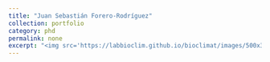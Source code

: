 ```yaml
---
title: "Juan Sebastián Forero-Rodríguez"
collection: portfolio
category: phd
permalink: none
excerpt: "<img src='https://labbioclim.github.io/bioclimat/images/500x300.png'><br/> Me interesa el efecto del clima en la ecología, la evolución y la distribución de la biodiversidad. Mi trabajo actual se centra en comprender cómo la dinámica ambiental determina los patrones espacio-temporales de la disminución global de los anfibios provocada por enfermedades emergentes."
---
```



